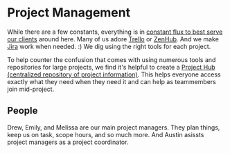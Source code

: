 # Project Management

While there are a few constants, everything is in [constant flux to best serve our clients](http://webstandardssherpa.com/reviews/responsive-discovery/) around here. Many of us adore [Trello](https://trello.com/) or [ZenHub](https://www.zenhub.io/). And we make [Jira](https://www.atlassian.com/software/) work when needed. :) We dig using the right tools for each project.

To help counter the confusion that comes with using numerous tools and repositories for large projects, we find it's helpful to create a [Project Hub (centralized repository of project information)](https://github.com/sparkbox/standard/blob/master/project_management/base-hub.md). This helps everyone access exactly what they need when they need it and can help as teammembers join mid-project.

People
------

Drew, Emily, and Melissa are our main project managers. They plan things, keep us on task, scope hours, and so much more. And Austin asissts project managers as a project coordinator.
